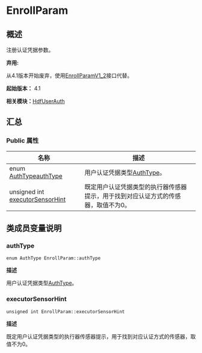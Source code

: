 # EnrollParam


## 概述

注册认证凭据参数。

**弃用:**

从4.1版本开始废弃，使用[EnrollParamV1_2](_enroll_param_v1__2_v12.md)接口代替。

**起始版本：** 4.1

**相关模块：**[HdfUserAuth](_hdf_user_auth_v12.md)


## 汇总


### Public 属性

| 名称 | 描述 | 
| -------- | -------- |
| enum [AuthType](_hdf_user_auth_v12.md#authtype)[authType](#authtype) | 用户认证凭据类型[AuthType](_hdf_user_auth_v12.md#authtype)。  | 
| unsigned int [executorSensorHint](#executorsensorhint) | 既定用户认证凭据类型的执行器传感器提示，用于找到对应认证方式的传感器，取值不为0。  | 


## 类成员变量说明


### authType

```
enum AuthType EnrollParam::authType
```
**描述**

用户认证凭据类型[AuthType](_hdf_user_auth_v12.md#authtype)。


### executorSensorHint

```
unsigned int EnrollParam::executorSensorHint
```
**描述**

既定用户认证凭据类型的执行器传感器提示，用于找到对应认证方式的传感器，取值不为0。
